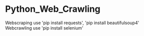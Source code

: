 # Python_Web_Crawling
Webscraping use 'pip install requests', 'pip install beautifulsoup4'
Webcrawling use 'pip install selenium'
